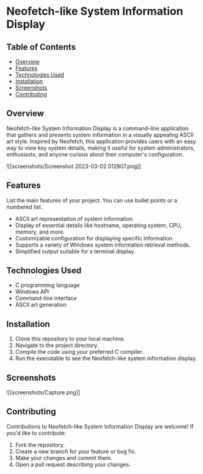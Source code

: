 # Neofetch-like System Information Display

## Table of Contents

- [Overview](#overview)
- [Features](#features)
- [Technologies Used](#technologies-used)
- [Installation](#installation)
- [Screenshots](#screenshots)
- [Contributing](#contributing)
## Overview

Neofetch-like System Information Display is a command-line application that gathers and presents system information in a visually appealing ASCII art style. Inspired by Neofetch, this application provides users with an easy way to view key system details, making it useful for system administrators, enthusiasts, and anyone curious about their computer's configuration.

![[screenshots/Screenshot 2023-03-02 012807.png]]

## Features

List the main features of your project. You can use bullet points or a numbered list.
- ASCII art representation of system information.
- Display of essential details like hostname, operating system, CPU, memory, and more.
- Customizable configuration for displaying specific information.
- Supports a variety of Windows system information retrieval methods.
- Simplified output suitable for a terminal display.

## Technologies Used

- C programming language
- Windows API
- Command-line interface
- ASCII art generation

## Installation

1. Clone this repository to your local machine.
2. Navigate to the project directory.
3. Compile the code using your preferred C compiler.
4. Run the executable to see the Neofetch-like system information display.

## Screenshots

![[screenshots/Capture.png]]
## Contributing

Contributions to Neofetch-like System Information Display are welcome! If you'd like to contribute:

1. Fork the repository.
2. Create a new branch for your feature or bug fix.
3. Make your changes and commit them.
4. Open a pull request describing your changes.
